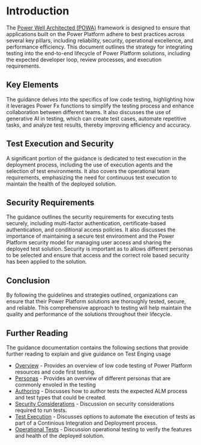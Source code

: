 # Introduction

The [Power Well Architected (POWA)](https://aka.ms/powa) framework is designed to ensure that applications built on the Power Platform adhere to best practices across several key pillars, including reliability, security, operational excellence, and performance efficiency. This document outlines the strategy for integrating testing into the end-to-end lifecycle of Power Platform solutions, including the expected developer loop, review processes, and execution requirements.

## Key Elements

The guidance delves into the specifics of low code testing, highlighting how it leverages Power Fx functions to simplify the testing process and enhance collaboration between different teams. It also discusses the use of generative AI in testing, which can create test cases, automate repetitive tasks, and analyze test results, thereby improving efficiency and accuracy.

## Test Execution and Security

A significant portion of the guidance is dedicated to test execution in the deployment process, including the use of execution agents and the selection of test environments. It also covers the operational team requirements, emphasizing the need for continuous test execution to maintain the health of the deployed solution.

## Security Requirements

The guidance outlines the security requirements for executing tests securely, including multi-factor authentication, certificate-based authentication, and conditional access policies. It also discusses the importance of maintaining a secure test environment and the Power Platform security model for managing user access and sharing the deployed test solution. Security is important as to allows different personas to be selected and ensure that access and the correct role based security has been applied to the solution.

## Conclusion

By following the guidelines and strategies outlined, organizations can ensure that their Power Platform solutions are thoroughly tested, secure, and reliable. This comprehensive approach to testing will help maintain the quality and performance of the solutions throughout their lifecycle.

## Further Reading

The guidance documentation contains the following sections that provide further reading to explain and give guidance on Test Enging usage

- [Overview](./Overview.md) - Provides an overview of low code testing of Power Platform resources and code first testing.
- [Personas](./Personas.md) - Provides an overview of different personas that are commonly envoled in the testing
- [Authoring](./Authoring.md) - Discusses how to author tests the expected ALM process and test types that could be created.
- [Security Considerations](./SecurityConsiderations.md) - Discussion on security considerations required to run tests.
- [Test Execution](./ExecutionAndDeploymentProcessIntegration.md) - Discusses options to automate the execution of tests as part of a Continious Integration and Deployment process.
- [Operational Tests](./OperationalTests.md) - Discussion operational testing to verify the features and health of the deployed solution.
